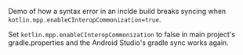 Demo of how a syntax error in an inclde build breaks syncing when `kotlin.mpp.enableCInteropCommonization=true`.

Set `kotlin.mpp.enableCInteropCommonization` to false in main project's gradle.properties and the Android Studio's gradle sync works again.
